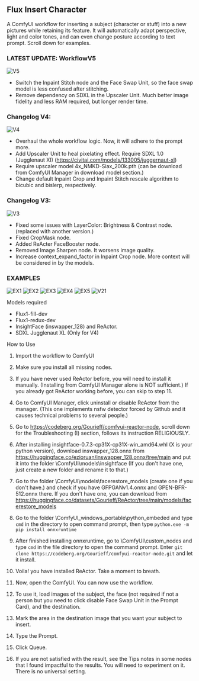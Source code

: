 ## Flux Insert Character
A ComfyUI workflow for inserting a subject (character or stuff) into a new pictures while retaining its feature. It will automatically adapt perspective, light and color tones, and can even change posture according to text prompt. Scroll down for examples.

### LATEST UPDATE: WorkflowV5
![V5](https://github.com/user-attachments/assets/54acb11e-afed-4cfa-b9a4-8e3886da6ef6)

- Switch the Inpaint Stitch node and the Face Swap Unit, so the face swap model is less confused after stitching.
- Remove dependency on SDXL in the Upscaler Unit. Much better image fidelity and less RAM required, but longer render time.

### Changelog V4:
![V4](https://github.com/user-attachments/assets/dd21c26b-8c06-496e-8cba-6626b9132f56)

- Overhaul the whole workflow logic. Now, it will adhere to the prompt more.
- Add Upscaler Unit to heal pixelating effect. Require SDXL 1.0 (Jugglenaut XI) (https://civitai.com/models/133005/juggernaut-xl)
- Require upscaler model 4x_NMKD-Siax_200k.pth (can be download from ComfyUI Manager in download model section.)
- Change default Inpaint Crop and Inpaint Stitch rescale algorithm to bicubic and bislerp, respectively.

### Changelog V3:
![V3](https://github.com/user-attachments/assets/cfab55df-ba20-4950-828c-fd0f10f50754)
- Fixed some issues with LayerColor: Brightness & Contrast node. (replaced with another version.)
- Fixed CropMask node.
- Added ReActer FaceBooster node.
- Removed Image Sharpen node. It worsens image quality.
- Increase context_expand_factor in Inpaint Crop node. More context will be considered in by the models.

### EXAMPLES
![EX1](https://github.com/user-attachments/assets/27167947-af92-4082-912f-5a83c7a8c946)
![EX2](https://github.com/user-attachments/assets/59df0f22-c69f-4fae-bf64-699d15ab7ebc)
![EX3](https://github.com/user-attachments/assets/a36b648a-b646-483b-a8cf-8738de266e0b)
![EX4](https://github.com/user-attachments/assets/2a8c6a97-729a-4764-9c04-b8636ce9a7eb)
![EX5](https://github.com/user-attachments/assets/e9b1fa15-289c-4452-b5c1-94163ef370a8)
![V21](https://github.com/user-attachments/assets/7a1a7d13-a3fb-4eba-b0d5-f10cef76e57e)



Models required
- Flux1-fill-dev
- Flux1-redux-dev
- InsightFace (inswapper_128) and ReActor.
- SDXL Jugglenaut XL (Only for V4)

How to Use
1. Import the workflow to ComfyUI
2. Make sure you install all missing nodes.
3. If you have never used ReActor before, you will need to install it manually. (Installing from ComfyUI Manager alone is NOT sufficient.) If you already got ReActor working before, you can skip to step 11.

4. Go to ComfyUI Manager, click uninstall or disable ReActor from the manager. (This one implements nsfw detector forced by Github and it causes technical problems to several people.)
5. Go to https://codeberg.org/Gourieff/comfyui-reactor-node, scroll down for the Troubleshooting (I) section, follows its instruction RELIGIOUSLY.
6. After installing insightface-0.7.3-cp31X-cp31X-win_amd64.whl (X is your python version), download inswapper_128.onnx from https://huggingface.co/ezioruan/inswapper_128.onnx/tree/main and put it into the folder \ComfyUI\models\insightface (If you don't have one, just create a new folder and rename it to that.)
7. Go to the folder \ComfyUI\models\facerestore_models (create one if you don't have.) and check if you have GFPGANv1.4.onnx and GPEN-BFR-512.onnx there. If you don't have one, you can download from  https://huggingface.co/datasets/Gourieff/ReActor/tree/main/models/facerestore_models
8. Go to the folder \ComfyUI_windows_portable\python_embeded and type ```cmd``` in the directory to open command prompt, then type ```python.exe -m pip install onnxruntime```
9. After finished installing onnxruntime, go to \ComfyUI\custom_nodes and type ```cmd``` in the file directory to open the command prompt. Enter ```git clone https://codeberg.org/Gourieff/comfyui-reactor-node.git``` and let it install.
10. Voila! you have installed ReActor. Take a moment to breath.
  
11. Now, open the ComfyUI. You can now use the workflow.
12. To use it, load images of the subject, the face (not required if not a person but you need to click disable Face Swap Unit in the Prompt Card), and the destination.
13. Mark the area in the destination image that you want your subject to insert.
14. Type the Prompt.
15. Click Queue.
16. If you are not satisfied with the result, see the Tips notes in some nodes that I found impactful to the results. You will need to experiment on it. There is no universal setting.
